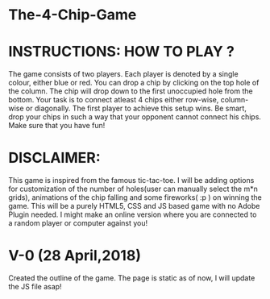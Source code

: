 # The-4-Chip-Game

# INSTRUCTIONS: HOW TO PLAY ?
The game consists of two players. Each player is denoted by a single colour, either blue or red.
You can drop a chip by clicking on the top hole of the column. The chip will drop down to the first unoccupied hole from the bottom.
Your task is to connect atleast 4 chips either row-wise, column-wise or diagonally. The first player to achieve this setup wins.
Be smart, drop your chips in such a way that your opponent cannot connect his chips.
Make sure that you have fun!

# DISCLAIMER:
This game is inspired from the famous tic-tac-toe.
I will be adding options for customization of the number of holes(user can manually select the m*n grids), animations of the chip falling and some fireworks( :p ) on winning the game.
This will be a purely HTML5, CSS and JS based game with no Adobe Plugin needed.
I might make an online version where you are connected to a random player or computer against you!


# V-0 (28 April,2018)
Created the outline of the game. The page is static as of now, I will update the JS file asap!
